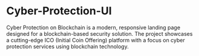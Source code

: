 # Cyber-Protection-UI
Cyber Protection on Blockchain is a modern, responsive landing page designed for a blockchain-based security solution. The project showcases a cutting-edge ICO (Initial Coin Offering) platform with a focus on cyber protection services using blockchain technology.
